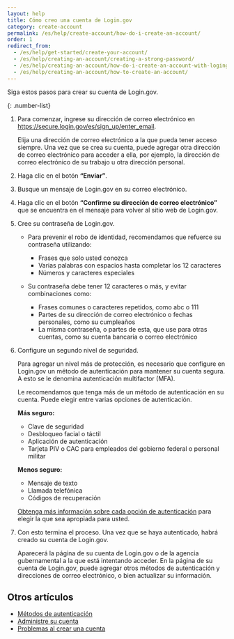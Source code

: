 ```yaml
---
layout: help
title: Cómo creo una cuenta de Login.gov
category: create-account
permalink: /es/help/create-account/how-do-i-create-an-account/
order: 1
redirect_from:
  - /es/help/get-started/create-your-account/
  - /es/help/creating-an-account/creating-a-strong-password/
  - /es/help/creating-an-account/how-do-i-create-an-account-with-logingov/
  - /es/help/creating-an-account/how-to-create-an-account/
---
```


Siga estos pasos para crear su cuenta de Login.gov.

{: .number-list}

1. Para comenzar, ingrese su dirección de correo electrónico en <https://secure.login.gov/es/sign_up/enter_email>.

   Elija una dirección de correo electrónico a la que pueda tener acceso siempre. Una vez que se crea su cuenta, puede agregar otra dirección de correo electrónico para acceder a ella, por ejemplo, la dirección de correo electrónico de su trabajo u otra dirección personal.

2. Haga clic en el botón **“Enviar”**.

3. Busque un mensaje de Login.gov en su correo electrónico.

4. Haga clic en el botón **“Confirme su dirección de correo electrónico”** que se encuentra en el mensaje para volver al sitio web de Login.gov.

5. Cree su contraseña de Login.gov.

   * Para prevenir el robo de identidad, recomendamos que refuerce su contraseña utilizando:
     * Frases que solo usted conozca
     * Varias palabras con espacios hasta completar los 12 caracteres
     * Números y caracteres especiales

   * Su contraseña debe tener 12 caracteres o más, y evitar combinaciones como:
     * Frases comunes o caracteres repetidos, como abc o 111
     * Partes de su dirección de correo electrónico o fechas personales, como su cumpleaños
     * La misma contraseña, o partes de esta, que use para otras cuentas, como su cuenta bancaria o correo electrónico

6. Configure un segundo nivel de seguridad.

   Para agregar un nivel más de protección, es necesario que configure en Login.gov un método de autenticación para mantener su cuenta segura. A esto se le denomina autenticación multifactor (MFA).

   Le recomendamos que tenga más de un método de autenticación en su cuenta. Puede elegir entre varias opciones de autenticación.

   **Más seguro:**
   * Clave de seguridad
   * Desbloqueo facial o táctil
   * Aplicación de autenticación
   * Tarjeta PIV o CAC para empleados del gobierno federal o personal militar

   **Menos seguro:**
   * Mensaje de texto
   * Llamada telefónica
   * Códigos de recuperación

   [Obtenga más información sobre cada opción de autenticación](/es/help/create-account/authentication-methods/) para elegir la que sea apropiada para usted.

7. Con esto termina el proceso. Una vez que se haya autenticado, habrá creado su cuenta de Login.gov.

   Aparecerá la página de su cuenta de Login.gov o de la agencia gubernamental a la que está intentando acceder. En la página de su cuenta de Login.gov, puede agregar otros métodos de autenticación y direcciones de correo electrónico, o bien actualizar su información.


## Otros artículos

* [Métodos de autenticación](/es/help/create-account/authentication-methods/)
* [Administre su cuenta](/es/help/manage-your-account/overview/)
* [Problemas al crear una cuenta](/es/help/create-account/issues-creating-an-account/)
